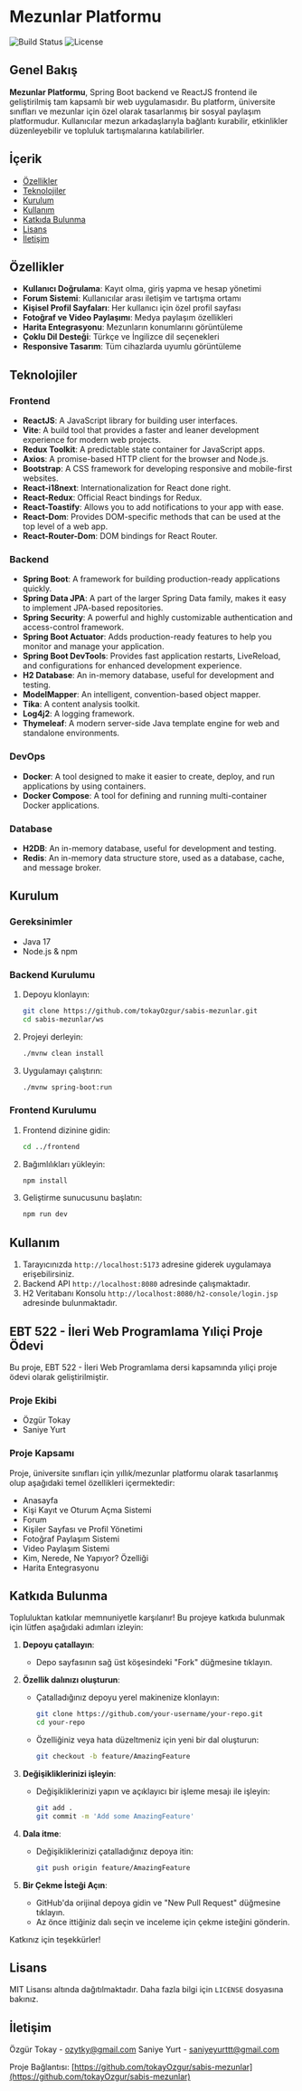 # Mezunlar Platformu
 
![Build Status](https://img.shields.io/badge/build-passing-brightgreen)
![License](https://img.shields.io/badge/license-MIT-blue)

## Genel Bakış
**Mezunlar Platformu**, Spring Boot backend ve ReactJS frontend ile geliştirilmiş tam kapsamlı bir web uygulamasıdır. Bu platform, üniversite sınıfları ve mezunlar için özel olarak tasarlanmış bir sosyal paylaşım platformudur. Kullanıcılar mezun arkadaşlarıyla bağlantı kurabilir, etkinlikler düzenleyebilir ve topluluk tartışmalarına katılabilirler.

## İçerik
- [Özellikler](#özellikler)
- [Teknolojiler](#teknolojiler)
- [Kurulum](#kurulum)
- [Kullanım](#kullanım)
- [Katkıda Bulunma](#katkıda-bulunma)
- [Lisans](#lisans)
- [İletişim](#iletişim)

## Özellikler
- **Kullanıcı Doğrulama**: Kayıt olma, giriş yapma ve hesap yönetimi
- **Forum Sistemi**: Kullanıcılar arası iletişim ve tartışma ortamı
- **Kişisel Profil Sayfaları**: Her kullanıcı için özel profil sayfası
- **Fotoğraf ve Video Paylaşımı**: Medya paylaşım özellikleri
- **Harita Entegrasyonu**: Mezunların konumlarını görüntüleme
- **Çoklu Dil Desteği**: Türkçe ve İngilizce dil seçenekleri
- **Responsive Tasarım**: Tüm cihazlarda uyumlu görüntüleme

## Teknolojiler
### Frontend
- **ReactJS**: A JavaScript library for building user interfaces.
- **Vite**: A build tool that provides a faster and leaner development experience for modern web projects.
- **Redux Toolkit**: A predictable state container for JavaScript apps.
- **Axios**: A promise-based HTTP client for the browser and Node.js.
- **Bootstrap**: A CSS framework for developing responsive and mobile-first websites.
- **React-i18next**: Internationalization for React done right.
- **React-Redux**: Official React bindings for Redux.
- **React-Toastify**: Allows you to add notifications to your app with ease.
- **React-Dom**: Provides DOM-specific methods that can be used at the top level of a web app.
- **React-Router-Dom**: DOM bindings for React Router.

### Backend
- **Spring Boot**: A framework for building production-ready applications quickly.
- **Spring Data JPA**: A part of the larger Spring Data family, makes it easy to implement JPA-based repositories.
- **Spring Security**: A powerful and highly customizable authentication and access-control framework.
- **Spring Boot Actuator**: Adds production-ready features to help you monitor and manage your application.
- **Spring Boot DevTools**: Provides fast application restarts, LiveReload, and configurations for enhanced development experience.
- **H2 Database**: An in-memory database, useful for development and testing.
- **ModelMapper**: An intelligent, convention-based object mapper.
- **Tika**: A content analysis toolkit.
- **Log4j2**: A logging framework.
- **Thymeleaf**: A modern server-side Java template engine for web and standalone environments.

### DevOps
- **Docker**: A tool designed to make it easier to create, deploy, and run applications by using containers.
- **Docker Compose**: A tool for defining and running multi-container Docker applications.

### Database
- **H2DB**: An in-memory database, useful for development and testing.
- **Redis**: An in-memory data structure store, used as a database, cache, and message broker.

## Kurulum
### Gereksinimler
- Java 17
- Node.js & npm

### Backend Kurulumu
1. Depoyu klonlayın:
    ```sh
    git clone https://github.com/tokayOzgur/sabis-mezunlar.git
    cd sabis-mezunlar/ws
    ```

2. Projeyi derleyin:
    ```sh
    ./mvnw clean install
    ```

3. Uygulamayı çalıştırın:
    ```sh
    ./mvnw spring-boot:run
    ```

### Frontend Kurulumu
1. Frontend dizinine gidin:
    ```sh
    cd ../frontend
    ```

2. Bağımlılıkları yükleyin:
    ```sh
    npm install
    ```

3. Geliştirme sunucusunu başlatın:
    ```sh
    npm run dev
    ```

## Kullanım
1. Tarayıcınızda `http://localhost:5173` adresine giderek uygulamaya erişebilirsiniz.
2. Backend API `http://localhost:8080` adresinde çalışmaktadır.
3. H2 Veritabanı Konsolu `http://localhost:8080/h2-console/login.jsp` adresinde bulunmaktadır.

## EBT 522 - İleri Web Programlama Yıliçi Proje Ödevi
Bu proje, EBT 522 - İleri Web Programlama dersi kapsamında yıliçi proje ödevi olarak geliştirilmiştir.

### Proje Ekibi
- Özgür Tokay
- Saniye Yurt

### Proje Kapsamı
Proje, üniversite sınıfları için yıllık/mezunlar platformu olarak tasarlanmış olup aşağıdaki temel özellikleri içermektedir:
- Anasayfa
- Kişi Kayıt ve Oturum Açma Sistemi
- Forum
- Kişiler Sayfası ve Profil Yönetimi
- Fotoğraf Paylaşım Sistemi
- Video Paylaşım Sistemi
- Kim, Nerede, Ne Yapıyor? Özelliği
- Harita Entegrasyonu

## Katkıda Bulunma
Topluluktan katkılar memnuniyetle karşılanır! Bu projeye katkıda bulunmak için lütfen aşağıdaki adımları izleyin:

1. **Depoyu çatallayın**:
   - Depo sayfasının sağ üst köşesindeki "Fork" düğmesine tıklayın.

2. **Özellik dalınızı oluşturun**:
   - Çatalladığınız depoyu yerel makinenize klonlayın:
     ```sh
     git clone https://github.com/your-username/your-repo.git
     cd your-repo
     ```
   - Özelliğiniz veya hata düzeltmeniz için yeni bir dal oluşturun:
     ```sh
     git checkout -b feature/AmazingFeature
     ```

3. **Değişikliklerinizi işleyin**:
   - Değişikliklerinizi yapın ve açıklayıcı bir işleme mesajı ile işleyin:
     ```sh
     git add .
     git commit -m 'Add some AmazingFeature'
     ```

4. **Dala itme**:
   - Değişikliklerinizi çatalladığınız depoya itin:
     ```sh
     git push origin feature/AmazingFeature
     ```

5. **Bir Çekme İsteği Açın**:
   - GitHub'da orijinal depoya gidin ve "New Pull Request" düğmesine tıklayın.
   - Az önce ittiğiniz dalı seçin ve inceleme için çekme isteğini gönderin.

Katkınız için teşekkürler!

## Lisans
MIT Lisansı altında dağıtılmaktadır. Daha fazla bilgi için `LICENSE` dosyasına bakınız.

## İletişim
Özgür Tokay - [ozytky@gmail.com](mailto:ozytky@gmail.com)
Saniye Yurt - [saniyeyurttt@gmail.com](mailto:saniyeyurttt@gmail.com)

Proje Bağlantısı: [https://github.com/tokayOzgur/sabis-mezunlar](https://github.com/tokayOzgur/sabis-mezunlar)
